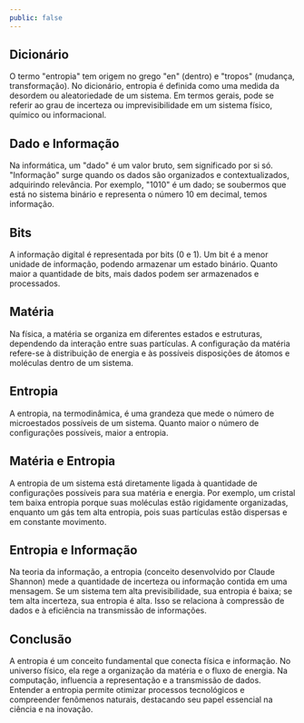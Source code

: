 ```yaml
---
public: false
---
```


## Dicionário

O termo "entropia" tem origem no grego "en" (dentro) e "tropos" (mudança, transformação). No dicionário, entropia é definida como uma medida da desordem ou aleatoriedade de um sistema. Em termos gerais, pode se referir ao grau de incerteza ou imprevisibilidade em um sistema físico, químico ou informacional.

## Dado e Informação

Na informática, um "dado" é um valor bruto, sem significado por si só. "Informação" surge quando os dados são organizados e contextualizados, adquirindo relevância. Por exemplo, "1010" é um dado; se soubermos que está no sistema binário e representa o número 10 em decimal, temos informação.

## Bits

A informação digital é representada por bits (0 e 1). Um bit é a menor unidade de informação, podendo armazenar um estado binário. Quanto maior a quantidade de bits, mais dados podem ser armazenados e processados.

## Matéria

Na física, a matéria se organiza em diferentes estados e estruturas, dependendo da interação entre suas partículas. A configuração da matéria refere-se à distribuição de energia e às possíveis disposições de átomos e moléculas dentro de um sistema.

## Entropia

A entropia, na termodinâmica, é uma grandeza que mede o número de microestados possíveis de um sistema. Quanto maior o número de configurações possíveis, maior a entropia.

## Matéria e Entropia

A entropia de um sistema está diretamente ligada à quantidade de configurações possíveis para sua matéria e energia. Por exemplo, um cristal tem baixa entropia porque suas moléculas estão rigidamente organizadas, enquanto um gás tem alta entropia, pois suas partículas estão dispersas e em constante movimento.

## Entropia e Informação

Na teoria da informação, a entropia (conceito desenvolvido por Claude Shannon) mede a quantidade de incerteza ou informação contida em uma mensagem. Se um sistema tem alta previsibilidade, sua entropia é baixa; se tem alta incerteza, sua entropia é alta. Isso se relaciona à compressão de dados e à eficiência na transmissão de informações.

## Conclusão

A entropia é um conceito fundamental que conecta física e informação. No universo físico, ela rege a organização da matéria e o fluxo de energia. Na computação, influencia a representação e a transmissão de dados. Entender a entropia permite otimizar processos tecnológicos e compreender fenômenos naturais, destacando seu papel essencial na ciência e na inovação.
